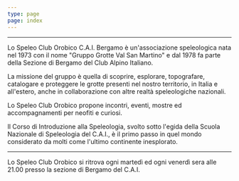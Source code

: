 ```yaml
---
type: page
page: index
---
```

- - -

Lo Speleo Club Orobico C.A.I. Bergamo è un'associazione speleologica nata nel 1973 con il nome "Gruppo Grotte Val San Martino" e dal 1978 fa parte della Sezione di Bergamo del Club Alpino Italiano.

La missione del gruppo è quella di scoprire, esplorare, topografare, catalogare e proteggere le grotte presenti nel nostro territorio, in Italia e all'estero, anche in collaborazione con altre realtà speleologiche nazionali.

Lo Speleo Club Orobico propone incontri, eventi, mostre ed accompagnamenti per neofiti e curiosi.

Il Corso di Introduzione alla Speleologia, svolto sotto l'egida della Scuola Nazionale di Speleologia del C.A.I., è il primo passo in quel mondo considerato da molti come l'ultimo continente inesplorato.

- - -

Lo Speleo Club Orobico si ritrova ogni martedì ed ogni venerdì sera alle 21.00 presso la sezione di Bergamo del C.A.I.